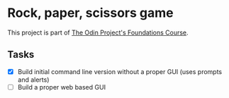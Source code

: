 # Rock, paper, scissors game

This project is part of [The Odin Project's Foundations Course](https://www.theodinproject.com/paths/foundations/courses/foundations/lessons/rock-paper-scissors).

## Tasks

- [x] Build initial command line version without a proper GUI (uses prompts and alerts)
- [ ] Build a proper web based GUI
